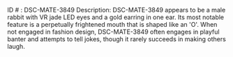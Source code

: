ID # : DSC-MATE-3849
Description: DSC-MATE-3849 appears to be a male rabbit with VR jade LED eyes and a gold earring in one ear. Its most notable feature is a perpetually frightened mouth that is shaped like an 'O'. When not engaged in fashion design, DSC-MATE-3849 often engages in playful banter and attempts to tell jokes, though it rarely succeeds in making others laugh. 